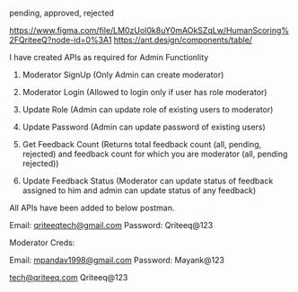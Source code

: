 
pending, approved, rejected

https://www.figma.com/file/LM0zUoI0k8uY0mAOkSZqLw/HumanScoring%2FQriteeQ?node-id=0%3A1
https://ant.design/components/table/







I have created APIs as required for Admin Functionlity

1) Moderator SignUp (Only Admin can create moderator)

2) Moderator Login (Allowed to login only if user has role moderator)

3) Update Role (Admin can update role of existing users to moderator)

4) Update Password (Admin can update password of existing users)

5) Get Feedback Count (Returns total feedback count (all, pending, rejected) and feedback count for which you are moderator (all, pending rejected))

6) Update Feedback Status (Moderator can update status of feedback assigned to him and admin can update status of any feedback)

All APIs have been added to below postman.



Email: qriteeqtech@gmail.com 
Password: Qriteeq@123

Moderator Creds:

Email: mpandav1998@gmail.com
Password: Mayank@123



tech@qriteeq.com Qriteeq@123
